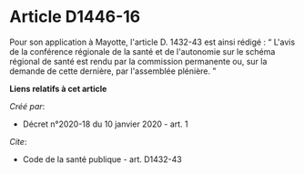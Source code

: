 # Article D1446-16

Pour son application à Mayotte, l'article D. 1432-43 est ainsi rédigé : “ L'avis de la conférence régionale de la santé et de
l'autonomie sur le schéma régional de santé est rendu par la commission permanente ou, sur la demande de cette dernière, par
l'assemblée plénière. ”

**Liens relatifs à cet article**

_Créé par_:

  - Décret n°2020-18 du 10 janvier 2020 - art. 1

_Cite_:

  - Code de la santé publique - art. D1432-43
